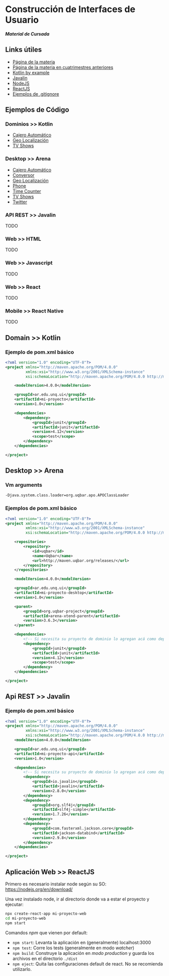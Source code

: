 # Construcción de Interfaces de Usuario

**_Material de Cursada_**

## Links útiles

* [Página de la materia](http://interfaces.web.unq.edu.ar/)
* [Página de la materia en cuatrimestres anteriores](https://algo3.uqbar-project.org/)
* [Kotlin by example](https://play.kotlinlang.org/byExample/overview)
* [Javalin](https://javalin.io/)
* [NodeJS](https://nodejs.org)
* [ReactJS](https://reactjs.org)
* [Ejemplos de .gitignore](https://github.com/github/gitignore)

## Ejemplos de Código

### Dominios >> Kotlin

* [Cajero Automático](https://github.com/unq-ui/ej-dominio-atm)
* [Geo Localización](https://github.com/unq-ui/ej-dominio-geo)
* [TV Shows](https://github.com/unq-ui/ej-dominio-tv-shows)

### Desktop >> Arena

* [Cajero Automático](https://github.com/unq-ui/ej-desktop-atm)
* [Conversor](https://github.com/unq-ui/ej-desktop-converter)
* [Geo Localización](https://github.com/unq-ui/ej-desktop-geo)
* [Phone](https://github.com/unq-ui/ej-desktop-phone)
* [Time Counter](https://github.com/unq-ui/ej-desktop-time-counter)
* [TV Shows](https://github.com/unq-ui/ej-desktop-tv-shows)
* [Twitter](https://github.com/unq-ui/ej-desktop-twitter)

### API REST >> Javalin

TODO

### Web >> HTML

TODO

### Web >> Javascript

TODO

### Web >> React

TODO

### Mobile >> React Native

TODO

## Domain >> Kotlin

### Ejemplo de pom.xml básico

```xml
<?xml version="1.0" encoding="UTF-8"?>
<project xmlns="http://maven.apache.org/POM/4.0.0"
         xmlns:xsi="http://www.w3.org/2001/XMLSchema-instance"
         xsi:schemaLocation="http://maven.apache.org/POM/4.0.0 http://maven.apache.org/xsd/maven-4.0.0.xsd">

    <modelVersion>4.0.0</modelVersion>

    <groupId>ar.edu.unq.ui</groupId>
    <artifactId>mi-proyecto</artifactId>
    <version>1.0</version>

    <dependencies>
        <dependency>
            <groupId>junit</groupId>
            <artifactId>junit</artifactId>
            <version>4.12</version>
            <scope>test</scope>
        </dependency>
    </dependencies>

</project>
```

## Desktop >> Arena

### Vm arguments

```bash
-Djava.system.class.loader=org.uqbar.apo.APOClassLoader
```

### Ejemplos de pom.xml básico

```xml
<?xml version="1.0" encoding="UTF-8"?>
<project xmlns="http://maven.apache.org/POM/4.0.0"
         xmlns:xsi="http://www.w3.org/2001/XMLSchema-instance"
         xsi:schemaLocation="http://maven.apache.org/POM/4.0.0 http://maven.apache.org/xsd/maven-4.0.0.xsd">

    <repositories>
        <repository>
            <id>uqbar</id>
            <name>Uqbar</name>
            <url>http://maven.uqbar.org/releases/</url>
        </repository>
    </repositories>

    <modelVersion>4.0.0</modelVersion>

    <groupId>ar.edu.unq.ui</groupId>
    <artifactId>mi-proyecto-desktop</artifactId>
    <version>1.0</version>

    <parent>
        <groupId>org.uqbar-project</groupId>
        <artifactId>arena-xtend-parent</artifactId>
        <version>3.6.3</version>
    </parent>

    <dependencies>
        <!-- Si necesita su proyecto de dominio lo agregan acá como dependencia -->
        <dependency>
            <groupId>junit</groupId>
            <artifactId>junit</artifactId>
            <version>4.12</version>
            <scope>test</scope>
        </dependency>
    </dependencies>

</project>
```

## Api REST >> Javalin

### Ejemplo de pom.xml básico

```xml
<?xml version="1.0" encoding="UTF-8"?>
<project xmlns="http://maven.apache.org/POM/4.0.0"
         xmlns:xsi="http://www.w3.org/2001/XMLSchema-instance"
         xsi:schemaLocation="http://maven.apache.org/POM/4.0.0 http://maven.apache.org/xsd/maven-4.0.0.xsd">
    <modelVersion>4.0.0</modelVersion>

    <groupId>ar.edu.unq.ui</groupId>
    <artifactId>mi-proyecto-api</artifactId>
    <version>1.0</version>

    <dependencies>
        <!-- Si necesita su proyecto de dominio lo agregan acá como dependencia -->
        <dependency>
            <groupId>io.javalin</groupId>
            <artifactId>javalin</artifactId>
            <version>2.8.0</version>
        </dependency>
        <dependency>
            <groupId>org.slf4j</groupId>
            <artifactId>slf4j-simple</artifactId>
            <version>1.7.26</version>
        </dependency>
        <dependency>
            <groupId>com.fasterxml.jackson.core</groupId>
            <artifactId>jackson-databind</artifactId>
            <version>2.9.8</version>
        </dependency>
    </dependencies>

</project>
```

## Aplicación Web >> ReactJS

Primero es necesario instalar node según su SO: https://nodejs.org/en/download/

Una vez instalado node, ir al directorio donde va a estar el proyecto y ejecutar:

```bash
npx create-react-app mi-proyecto-web
cd mi-proyecto-web
npm start
```

Comandos _npm_ que vienen por default:

* `npm start`: Levanta la aplicación en (generalmente) localhost:3000
* `npm test`: Corre los tests (generalmente en modo _watcher_)
* `npm build`: Construye la aplicación en _modo production_ y guarda los archivos en el directorio `./dist`
* `npm eject`: Quita las configuraciones default de react. No se recomienda utilizarlo.
